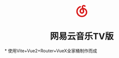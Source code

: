 <div align="center">

<img width="40px" height="40px" src="https://github.com/Groupguanfang/Netease-Vite/blob/master/src/assets/logo.png?raw=true" />

# 网易云音乐TV版

</div>
* 使用Vite+Vue2+Router+VueX全家桶制作而成
